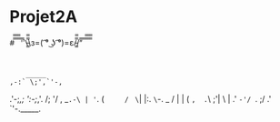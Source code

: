 # Projet2A

#̿̿ ̿̿ ̿̿ ̿'̿'\̵͇̿̿\з=( ͡° ͜ʖ ͡°)=ε/̵͇̿̿/’̿’̿ ̿ ̿̿ ̿̿ ̿̿
#
        _____
    ,-:` \;',`'-, 
  .'-;_,;  ':-;_,'.
 /;   '/    ,  _`.-\
| '`. (`     /` ` \`|
|:.  `\`-.   \_   / |
|     (   `,  .`\ ;'|
 \     | .'     `-'/
  `.   ;/        .'
    `'-._____.
	
#
